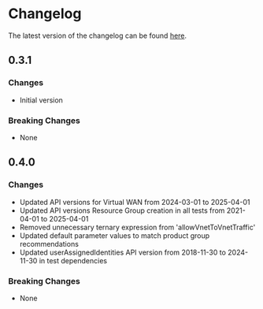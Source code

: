 # Changelog

The latest version of the changelog can be found [here](https://github.com/Azure/bicep-registry-modules/blob/main/avm/res/network/virtual-wan/CHANGELOG.md).

## 0.3.1

### Changes

- Initial version

### Breaking Changes

- None

## 0.4.0

### Changes

- Updated API versions for Virtual WAN from 2024-03-01 to 2025-04-01
- Updated API versions Resource Group creation in all tests from 2021-04-01 to 2025-04-01
- Removed unnecessary ternary expression from 'allowVnetToVnetTraffic'
- Updated default parameter values to match product group recommendations
- Updated userAssignedIdentities API version from 2018-11-30 to 2024-11-30 in test dependencies

### Breaking Changes

- None
